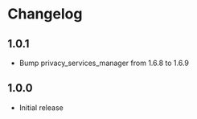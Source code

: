 # Changelog

## 1.0.1

- Bump privacy_services_manager from 1.6.8 to 1.6.9

## 1.0.0

- Initial release
